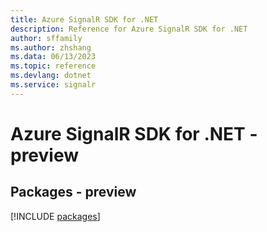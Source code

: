 ```yaml
---
title: Azure SignalR SDK for .NET
description: Reference for Azure SignalR SDK for .NET
author: sffamily
ms.author: zhshang
ms.data: 06/13/2023
ms.topic: reference
ms.devlang: dotnet
ms.service: signalr
---
```

# Azure SignalR SDK for .NET - preview
## Packages - preview
[!INCLUDE [packages](signalr-index.md)]